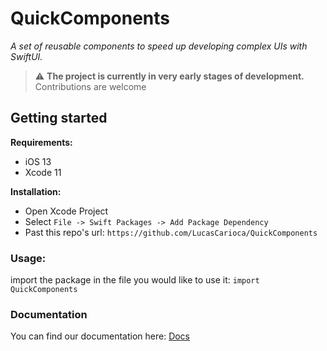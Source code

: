 # QuickComponents

*A set of reusable components to speed up developing complex UIs with SwiftUI.*

> ⚠️ **The project is currently in very early stages of development.**
Contributions are welcome

## Getting started

**Requirements:**
- iOS 13 
- Xcode 11

**Installation:**
- Open Xcode Project
- Select `File -> Swift Packages -> Add Package Dependency` 
- Past this repo's url: `https://github.com/LucasCarioca/QuickComponents`

### Usage:

import the package in the file you would like to use it: `import QuickComponents`

### Documentation

You can find our documentation here: [Docs](https://quickcomponents.lucasdesouza.net)

